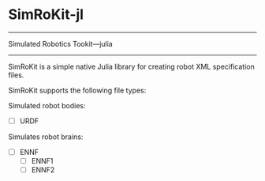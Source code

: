 # SimRoKit-jl

---

Simulated Robotics Tookit&mdash;julia

---

SimRoKit is a simple native Julia library for creating robot XML specification files.

SimRoKit supports the following file types:

Simulated robot bodies:

- [ ] URDF
<!-- - [ ] MJCF -->
<!-- - [ ] SDF -->

Simulates robot brains:

- [ ] ENNF
  - [ ] ENNF1
  - [ ] ENNF2

<!-- ## Installation -->

<!-- ## Usage -->

<!-- -->

<!-- ## Contributing -->

<!-- ## License -->
